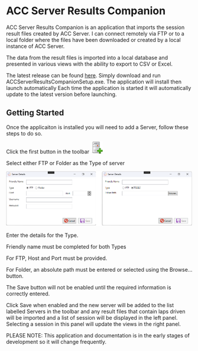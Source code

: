 # ACC Server Results Companion

ACC Server Results Companion is an application that imports the session result files created by ACC Server. I can connect remotely via FTP or to a local folder where the files have been downloaded or created by a local instance of ACC Server.

The data from the result files is imported into a local database and presented in various views with the ability to export to CSV or Excel.

The latest release can be found [here](https://github.com/testpossessed/acc-server-results-companion/releases). Simply download and run ACCServerResultsCompanionSetup.exe.
The application will install then launch automatically Each time the application is started it will automatically update to the latest version before launching.

## Getting Started

Once the applicaiton is installed you will need to add a Server, follow these steps to do so.

Click the first button in the toolbar ![Add Server](./images/server-add2.png)

Select either FTP or Folder as the Type of server

![Add server dialog](./images/add-server-modes.png)

Enter the details for the Type.

Friendly name must be completed for both Types

For FTP, Host and Port must be provided.

For Folder, an absolute path must be entered or selected using the Browse... button.

The Save button will not be enabled until the required information is correctly entered.

Click Save when enabled and the new server will be added to the list labelled Servers in the toolbar and any result files that contain laps driven will be imported and a list of session will be displayed in the left panel.  Selecting a session in this panel will update the views in the right panel.


PLEASE NOTE:  This application and documentation is in the early stages of development so it will change frequently.

